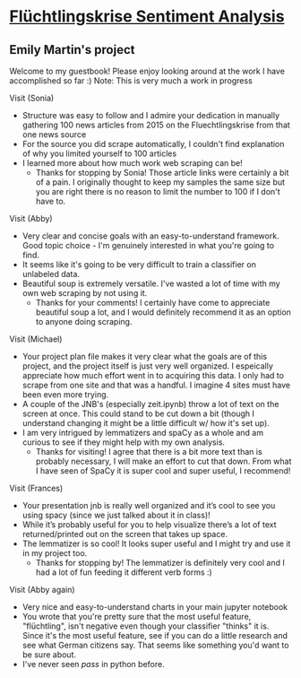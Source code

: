 # [Flüchtlingskrise Sentiment Analysis](https://github.com/Data-Science-for-Linguists-2021/Fluechtlingskrise-Sentiment-Analysis)
## Emily Martin's project

Welcome to my guestbook! Please enjoy looking around at the work I have accomplished so far :)
  Note: This is very much a work in progress

Visit (Sonia)
  - Structure was easy to follow and I admire your dedication in manually gathering 100 news articles from 2015 on the Fluechtlingskrise from that one news source
  - For the source you did scrape automatically, I couldn't find explanation of why you limited yourself to 100 articles
  - I learned more about how much work web scraping can be!
    - Thanks for stopping by Sonia! Those article links were certainly a bit of a pain. I originally thought to keep my samples the same size but you are right there is no reason to limit the number to 100 if I don't have to.

Visit (Abby)
  - Very clear and concise goals with an easy-to-understand framework.  Good topic choice - I'm genuinely interested in what you're going to find.
  - It seems like it's going to be very difficult to train a classifier on unlabeled data.
  - Beautiful soup is extremely versatile.  I've wasted a lot of time with my own web scraping by not using it.
    - Thanks for your comments! I certainly have come to appreciate beautiful soup a lot, and I would definitely recommend it as an option to anyone doing scraping.

Visit (Michael)
  - Your project plan file makes it very clear what the goals are of this project, and the project itself is just very well organized. I espeically appreciate how much effort went in to acquiring this data. I only had to scrape from one site and that was a handful. I imagine 4 sites must have been even more trying.
  - A couple of the JNB's (especially zeit.ipynb) throw a lot of text on the screen at once. This could stand to be cut down a bit (though I understand changing it might be a little difficult w/ how it's set up).
  - I am very intrigued by lemmatizers and spaCy as a whole and am curious to see if they might help with my own analysis.
      - Thanks for visiting! I agree that there is a bit more text than is probably necessary, I will make an effort to cut that down. From what I have seen of SpaCy it is super cool and super useful, I recommend!

Visit (Frances)
  - Your presentation jnb is really well organized and it’s cool to see you using spacy (since we just talked about it in class)!
  - While it’s probably useful for you to help visualize there’s a lot of text returned/printed out on the screen that takes up space.
  - The lemmatizer is so cool! It looks super useful and I might try and use it in my project too.
      - Thanks for stopping by! The lemmatizer is definitely very cool and I had a lot of fun feeding it different verb forms :)


Visit (Abby again)
  - Very nice and easy-to-understand charts in your main jupyter notebook
  - You wrote that you're pretty sure that the most useful feature, "flüchtling", isn't negative even though your classifier "thinks" it is.  Since it's the most useful feature, see if you can do a little research and see what German citizens say.  That seems like something you'd want to be sure about.
  - I've never seen *pass* in python before.  